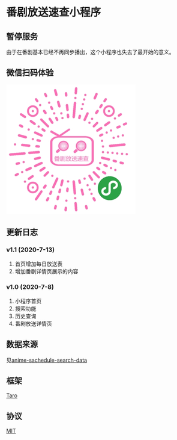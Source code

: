 # 番剧放送速查小程序
## 暂停服务
由于在番剧基本已经不再同步播出，这个小程序也失去了最开始的意义。

## 微信扫码体验
![alt 小程序码](./ercode.jpg)

## 更新日志
### v1.1 (2020-7-13)
1. 首页增加每日放送表
2. 增加番剧详情页展示的内容

### v1.0 (2020-7-8)
1. 小程序首页
2. 搜索功能
3. 历史查询
4. 番剧放送详情页

## 数据来源 
见[anime-sachedule-search-data](https://github.com/yilihjy/anime-sachedule-search-data)

## 框架
[Taro](https://github.com/nervjs/taro)

## 协议
[MIT](./LICENSE)
